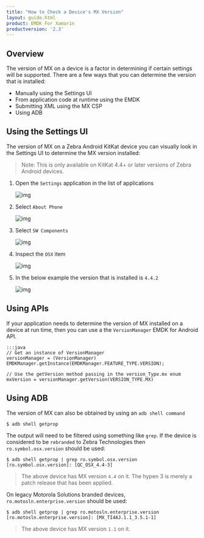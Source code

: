 ```yaml
---
title: "How to Check a Device's MX Version"
layout: guide.html
product: EMDK For Xamarin
productversion: '2.3'
---
```


## Overview

The version of MX on a device is a factor in determining if certain settings will be supported. There are a few ways that you can determine the version that is installed:

* Manually using the Settings UI
* From application code at runtime using the EMDK
* Submitting XML using the MX CSP
* Using ADB

## Using the Settings UI 

The version of MX on a Zebra Android KitKat device you can visually look in the Settings UI to determine the MX version installed:

> Note: This is only available on KitKat 4.4+ or later versions of Zebra Android devices.

1. Open the `Settings` application in the list of applications
    
    ![img](/mx/mx-version-on-device/settings.jpg)

2. Select `About Phone`

    ![img](/mx/mx-version-on-device/aboutphone.jpg)
    
3. Select `SW Components`

    ![img](/mx/mx-version-on-device/software.jpg)
    
4. Inspect the `OSX` item

    ![img](/mx/mx-version-on-device/osx.jpg)
    
5. In the below example the version that is installed is `4.4.2`

    ![img](/mx/mx-version-on-device/osx-highlighted.jpg)
    
## Using APIs

If your application needs to determine the version of MX installed on a device at run time, then you can use a the `VersionManager` EMDK for Android API.

    :::java
    // Get an instance of VersionManager
    versionManager = (VersionManager) EMDKManager.getInstance(EMDKManager.FEATURE_TYPE.VERSION);
    
    // Use the getVersion method passing in the version_Type.mx enum
    mxVersion = versionManager.getVersion(VERSION_TYPE.MX)
    
## Using ADB
The version of MX can also be obtained by using an `adb shell command`

    $ adb shell getprop
    
The output will need to be filtered using something like `grep`. If the device is considered to be `rebranded` to Zebra Technologies then `ro.symbol.osx.version` should be used:

    $ adb shell getprop | grep ro.symbol.osx.version
    [ro.symbol.osx.version]: [QC_OSX_4.4-3]

> The above device has MX version `4.4` on it. The hypen 3 is merely a patch release that has been applied.

On legacy Motorola Solutions branded devices, `ro.motosln.enterprise.version` should be used:

    $ adb shell getprop | grep ro.motosln.enterprise.version
    [ro.motosln.enterprise.version]: [MX_TI4AJ.1.1_3.5.1-1]

 > The above device has MX version `1.1` on it.













